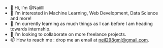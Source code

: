 - 👋 Hi, I’m @Naiilll
- 👀 I’m interested in Machine Learning, Web Development, Data Science and more!
- 🌱 I’m currently learning as much things as I can before I am heading towards internship.
- 💞️ I’m looking to collaborate on more freelance projects.
- 📫 How to reach me : drop me an email at neil298gml@gmail.com.

<!---
Naiilll/Naiilll is a ✨ special ✨ repository because its `README.md` (this file) appears on your GitHub profile.
You can click the Preview link to take a look at your changes.
--->
